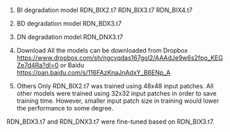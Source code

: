 1. BI degradation model
RDN_BIX2.t7
RDN_BIX3.t7
RDN_BIX4.t7

2. BD degradation model
RDN_BDX3.t7

3. DN degradation model
RDN_DNX3.t7

4. Download
All the models can be downloaded from Dropbox
https://www.dropbox.com/sh/ngcvqdas167gol2/AAAdJe9w6s2fpo_KEGZe7d4Ra?dl=0
or Baidu
https://pan.baidu.com/s/116FAzKnaJnAdxY_B6ENp_A

5. Others
Only RDN_BIX2.t7 was trained using 48x48 input patches. 
All other models were trained using 32x32 input patches in order to save training time.
However, smaller input patch size in training would lower the performance to some degree.

RDN_BDX3.t7 and RDN_DNX3.t7 were fine-tuned based on RDN_BIX3.t7.
